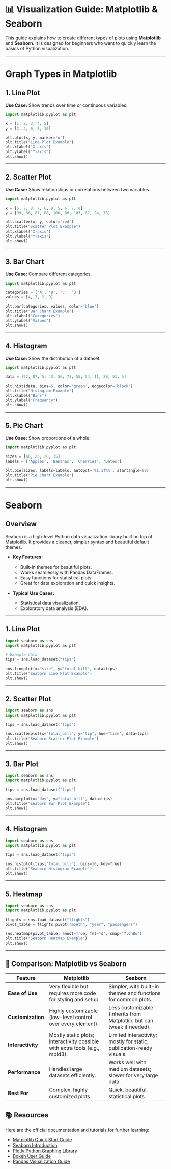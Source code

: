 # 📊 Visualization Guide: Matplotlib & Seaborn  

This guide explains how to create different types of plots using **Matplotlib** and **Seaborn**. It is designed for beginners who want to quickly learn the basics of Python visualization.  

---

# Graph Types in Matplotlib

## 1. Line Plot  
**Use Case:** Show trends over time or continuous variables.  

```python
import matplotlib.pyplot as plt

x = [1, 2, 3, 4, 5]
y = [2, 4, 6, 8, 10]

plt.plot(x, y, marker='o')
plt.title("Line Plot Example")
plt.xlabel("X-axis")
plt.ylabel("Y-axis")
plt.show()
```

---

## 2. Scatter Plot  
**Use Case:** Show relationships or correlations between two variables.  

```python
import matplotlib.pyplot as plt

x = [5, 7, 8, 7, 6, 9, 5, 6, 7, 8]
y = [99, 86, 87, 88, 100, 86, 103, 87, 94, 78]

plt.scatter(x, y, color='red')
plt.title("Scatter Plot Example")
plt.xlabel("X-axis")
plt.ylabel("Y-axis")
plt.show()
```

---

## 3. Bar Chart  
**Use Case:** Compare different categories.  

```python
import matplotlib.pyplot as plt

categories = ['A', 'B', 'C', 'D']
values = [4, 7, 2, 9]

plt.bar(categories, values, color='blue')
plt.title("Bar Chart Example")
plt.xlabel("Categories")
plt.ylabel("Values")
plt.show()
```

---

## 4. Histogram  
**Use Case:** Show the distribution of a dataset.  

```python
import matplotlib.pyplot as plt

data = [22, 87, 5, 43, 56, 73, 55, 54, 11, 20, 51, 5]

plt.hist(data, bins=5, color='green', edgecolor='black')
plt.title("Histogram Example")
plt.xlabel("Bins")
plt.ylabel("Frequency")
plt.show()
```

---

## 5. Pie Chart  
**Use Case:** Show proportions of a whole.  

```python
import matplotlib.pyplot as plt

sizes = [40, 25, 20, 15]
labels = ['Apples', 'Bananas', 'Cherries', 'Dates']

plt.pie(sizes, labels=labels, autopct='%1.1f%%', startangle=90)
plt.title("Pie Chart Example")
plt.show()
```

---

# Seaborn  

## Overview  
Seaborn is a high-level Python data visualization library built on top of Matplotlib. It provides a cleaner, simpler syntax and beautiful default themes.  

- **Key Features:**  
  - Built-in themes for beautiful plots.  
  - Works seamlessly with Pandas DataFrames.  
  - Easy functions for statistical plots.  
  - Great for data exploration and quick insights.  

- **Typical Use Cases:**  
  - Statistical data visualization.  
  - Exploratory data analysis (EDA).  

---

## 1. Line Plot  

```python
import seaborn as sns
import matplotlib.pyplot as plt

# Example data
tips = sns.load_dataset("tips")

sns.lineplot(x="size", y="total_bill", data=tips)
plt.title("Seaborn Line Plot Example")
plt.show()
```

---

## 2. Scatter Plot  

```python
import seaborn as sns
import matplotlib.pyplot as plt

tips = sns.load_dataset("tips")

sns.scatterplot(x="total_bill", y="tip", hue="time", data=tips)
plt.title("Seaborn Scatter Plot Example")
plt.show()
```

---

## 3. Bar Plot  

```python
import seaborn as sns
import matplotlib.pyplot as plt

tips = sns.load_dataset("tips")

sns.barplot(x="day", y="total_bill", data=tips)
plt.title("Seaborn Bar Plot Example")
plt.show()
```

---

## 4. Histogram  

```python
import seaborn as sns
import matplotlib.pyplot as plt

tips = sns.load_dataset("tips")

sns.histplot(tips["total_bill"], bins=10, kde=True)
plt.title("Seaborn Histogram Example")
plt.show()
```

---

## 5. Heatmap  

```python
import seaborn as sns
import matplotlib.pyplot as plt

flights = sns.load_dataset("flights")
pivot_table = flights.pivot("month", "year", "passengers")

sns.heatmap(pivot_table, annot=True, fmt="d", cmap="YlGnBu")
plt.title("Seaborn Heatmap Example")
plt.show()
```

---

## 🔎 Comparison: Matplotlib vs Seaborn

| Feature            | Matplotlib                                                                 | Seaborn                                                                 |
|--------------------|-----------------------------------------------------------------------------|-------------------------------------------------------------------------|
| **Ease of Use**    | Very flexible but requires more code for styling and setup.                 | Simpler, with built-in themes and functions for common plots.           |
| **Customization**  | Highly customizable (low-level control over every element).                 | Less customizable (inherits from Matplotlib, but can tweak if needed). |
| **Interactivity**  | Mostly static plots; interactivity possible with extra tools (e.g., mpld3). | Limited interactivity; mostly for static, publication-ready visuals.    |
| **Performance**    | Handles large datasets efficiently.                                         | Works well with medium datasets; slower for very large data.            |
| **Best For**       | Complex, highly customized plots.                                           | Quick, beautiful, statistical plots.                                    |



## 📚 Resources

Here are the official documentation and tutorials for further learning:

- [Matplotlib Quick Start Guide](https://matplotlib.org/stable/users/explain/quick_start.html#quick-start)  
- [Seaborn Introduction](https://seaborn.pydata.org/tutorial/introduction.html)  
- [Plotly Python Graphing Library](https://plotly.com/python/)  
- [Bokeh User Guide](https://docs.bokeh.org/en/latest/docs/user_guide/basic.html)  
- [Pandas Visualization Guide](https://pandas.pydata.org/docs/user_guide/visualization.html)  
